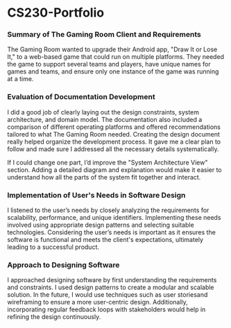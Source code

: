 # CS230-Portfolio

### Summary of The Gaming Room Client and Requirements

The Gaming Room wanted to upgrade their Android app, "Draw It or Lose It," to a web-based game that could run on multiple platforms. They needed the game to support several teams and players, have unique names for games and teams, and ensure only one instance of the game was running at a time.

### Evaluation of Documentation Development

I did a good job of clearly laying out the design constraints, system architecture, and domain model. The documentation also included a comparison of different operating platforms and offered recommendations tailored to what The Gaming Room needed. Creating the design document really helped organize the development process. It gave me a clear plan to follow and made sure I addressed all the necessary details systematically.

If I could change one part, I’d improve the "System Architecture View" section. Adding a detailed diagram and explanation would make it easier to understand how all the parts of the system fit together and interact.

### Implementation of User's Needs in Software Design

I listened to the user’s needs by closely analyzing the requirements for scalability, performance, and unique identifiers. Implementing these needs involved using appropriate design patterns and selecting suitable technologies. Considering the user’s needs is important as it ensures the software is functional and meets the client's expectations, ultimately leading to a successful product.

### Approach to Designing Software

I approached designing software by first understanding the requirements and constraints. I used design patterns to create a modular and scalable solution. In the future, I would use techniques such as user storiesand wireframing to ensure a more user-centric design. Additionally, incorporating regular feedback loops with stakeholders would help in refining the design continuously.


